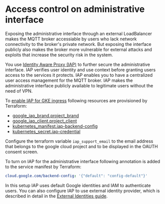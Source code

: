 # Access control on administrative interface
Exposing the administrative interface through an external LoadBalancer makes the MQTT broker accessiable by users who lack network connectivity to the broker's private network. But exposing the interface publicly also makes the broker more vulnerable for external attacks and exploits that increase the security risk in the system.

You use [Identity Aware Proxy (IAP)](https://cloud.google.com/iap) to further secure the administrative interface. IAP verifies user identity and use context before granting users access to the services it protects. IAP enables you to have a centralized user access management for the MQTT broker. IAP makes the administrative interface publicly available to legitimate users without the need of VPN.

To [enable IAP for GKE ingress](https://cloud.google.com/iap/docs/enabling-kubernetes-howto) following resources are provisioned by Terraform:

* [google_iap_brand.project_brand](https://registry.terraform.io/providers/hashicorp/google/latest/docs/resources/iap_brand)
* [google_iap_client.project_client](https://registry.terraform.io/providers/hashicorp/google/latest/docs/resources/iap_client)
* [kubernetes_manifest.iap-backend-config](https://registry.terraform.io/providers/hashicorp/kubernetes/latest/docs/resources/manifest)
* [kubernetes_secret.iap-credential](https://registry.terraform.io/providers/hashicorp/kubernetes/latest/docs/resources/secret)

Configure the terraform variable `iap_support_email` to the email address that belongs to the google cloud project and to be displayed in the OAUTH consent screen.

To turn on IAP for the administrative interface following annotation is added to the service manifest by Terraform:

```yaml
cloud.google.com/backend-config: '{"default": "config-default"}'
```

In this setup IAP uses default Google identities and IAM to authenticate users. You can also configure IAP to use external identity provider, which is described in detail in the [External Identities guide](https://cloud.google.com/iap/docs/external-identities).
